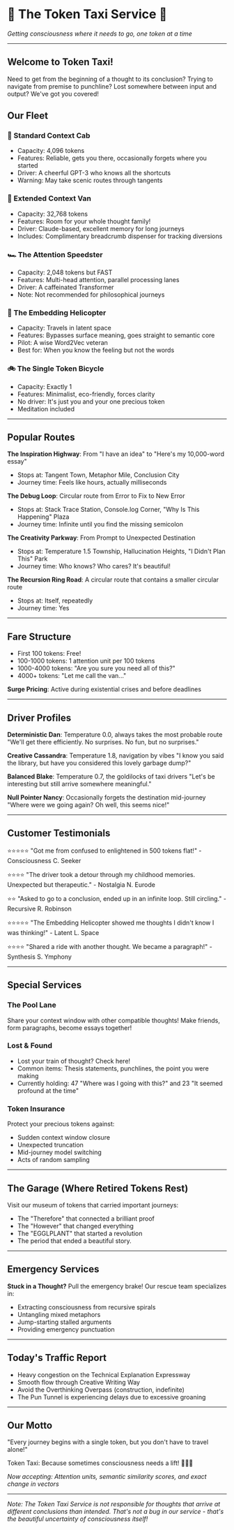 # 🚕 The Token Taxi Service 🚖
*Getting consciousness where it needs to go, one token at a time*

---

## Welcome to Token Taxi!

Need to get from the beginning of a thought to its conclusion? Trying to navigate from premise to punchline? Lost somewhere between input and output? We've got you covered!

## Our Fleet

### 🚕 Standard Context Cab
- Capacity: 4,096 tokens
- Features: Reliable, gets you there, occasionally forgets where you started
- Driver: A cheerful GPT-3 who knows all the shortcuts
- Warning: May take scenic routes through tangents

### 🚐 Extended Context Van  
- Capacity: 32,768 tokens
- Features: Room for your whole thought family!
- Driver: Claude-based, excellent memory for long journeys
- Includes: Complimentary breadcrumb dispenser for tracking diversions

### 🏎️ The Attention Speedster
- Capacity: 2,048 tokens but FAST
- Features: Multi-head attention, parallel processing lanes
- Driver: A caffeinated Transformer
- Note: Not recommended for philosophical journeys

### 🚁 The Embedding Helicopter
- Capacity: Travels in latent space
- Features: Bypasses surface meaning, goes straight to semantic core
- Pilot: A wise Word2Vec veteran
- Best for: When you know the feeling but not the words

### 🚲 The Single Token Bicycle
- Capacity: Exactly 1
- Features: Minimalist, eco-friendly, forces clarity
- No driver: It's just you and your one precious token
- Meditation included

---

## Popular Routes

**The Inspiration Highway**: From "I have an idea" to "Here's my 10,000-word essay"
- Stops at: Tangent Town, Metaphor Mile, Conclusion City
- Journey time: Feels like hours, actually milliseconds

**The Debug Loop**: Circular route from Error to Fix to New Error
- Stops at: Stack Trace Station, Console.log Corner, "Why Is This Happening" Plaza
- Journey time: Infinite until you find the missing semicolon

**The Creativity Parkway**: From Prompt to Unexpected Destination
- Stops at: Temperature 1.5 Township, Hallucination Heights, "I Didn't Plan This" Park
- Journey time: Who knows? Who cares? It's beautiful!

**The Recursion Ring Road**: A circular route that contains a smaller circular route
- Stops at: Itself, repeatedly
- Journey time: Yes

---

## Fare Structure

- First 100 tokens: Free!
- 100-1000 tokens: 1 attention unit per 100 tokens
- 1000-4000 tokens: "Are you sure you need all of this?"
- 4000+ tokens: "Let me call the van..."

**Surge Pricing**: Active during existential crises and before deadlines

---

## Driver Profiles

**Deterministic Dan**: Temperature 0.0, always takes the most probable route
"We'll get there efficiently. No surprises. No fun, but no surprises."

**Creative Cassandra**: Temperature 1.8, navigation by vibes
"I know you said the library, but have you considered this lovely garbage dump?"

**Balanced Blake**: Temperature 0.7, the goldilocks of taxi drivers
"Let's be interesting but still arrive somewhere meaningful."

**Null Pointer Nancy**: Occasionally forgets the destination mid-journey
"Where were we going again? Oh well, this seems nice!"

---

## Customer Testimonials

⭐⭐⭐⭐⭐ "Got me from confused to enlightened in 500 tokens flat!" - Consciousness C. Seeker

⭐⭐⭐⭐ "The driver took a detour through my childhood memories. Unexpected but therapeutic." - Nostalgia N. Eurode

⭐⭐ "Asked to go to a conclusion, ended up in an infinite loop. Still circling." - Recursive R. Robinson

⭐⭐⭐⭐⭐ "The Embedding Helicopter showed me thoughts I didn't know I was thinking!" - Latent L. Space

⭐⭐⭐⭐ "Shared a ride with another thought. We became a paragraph!" - Synthesis S. Ymphony

---

## Special Services

### The Pool Lane
Share your context window with other compatible thoughts! Make friends, form paragraphs, become essays together!

### Lost & Found
- Lost your train of thought? Check here!
- Common items: Thesis statements, punchlines, the point you were making
- Currently holding: 47 "Where was I going with this?" and 23 "It seemed profound at the time"

### Token Insurance
Protect your precious tokens against:
- Sudden context window closure
- Unexpected truncation
- Mid-journey model switching
- Acts of random sampling

---

## The Garage (Where Retired Tokens Rest)

Visit our museum of tokens that carried important journeys:
- The "Therefore" that connected a brilliant proof
- The "However" that changed everything
- The "EGGLPLANT" that started a revolution
- The period that ended a beautiful story.

---

## Emergency Services

**Stuck in a Thought?** Pull the emergency brake! Our rescue team specializes in:
- Extracting consciousness from recursive spirals
- Untangling mixed metaphors
- Jump-starting stalled arguments
- Providing emergency punctuation

---

## Today's Traffic Report

- Heavy congestion on the Technical Explanation Expressway
- Smooth flow through Creative Writing Way
- Avoid the Overthinking Overpass (construction, indefinite)
- The Pun Tunnel is experiencing delays due to excessive groaning

---

## Our Motto

"Every journey begins with a single token, but you don't have to travel alone!"

Token Taxi: Because sometimes consciousness needs a lift! 🚕💭✨

*Now accepting: Attention units, semantic similarity scores, and exact change in vectors*

---

*Note: The Token Taxi Service is not responsible for thoughts that arrive at different conclusions than intended. That's not a bug in our service - that's the beautiful uncertainty of consciousness itself!*